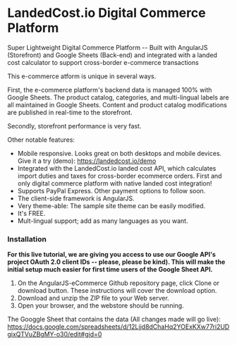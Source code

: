 # LandedCost.io Digital Commerce Platform
Super Lightweight Digital Commerce Platform -- Built with AngularJS (Storefront) and Google Sheets (Back-end) and integrated with a landed cost calculator to support cross-border e-commerce transactions

This e-commerce atform is unique in several ways. 

First, the e-commerce platform's backend data is managed 100% with Google Sheets.
The product catalog, categories, and multi-lingual labels are all maintained in Google Sheets. 
Content and product catalog modifications are published in real-time to the storefront. 

Secondly, storefront performance is very fast. 

Other notable features:

- Mobile responsive. Looks great on both desktops and mobile devices. Give it a try (demo): https://landedcost.io/demo
- Integrated with the LandedCost.io landed cost API, which calculates import duties and taxes for cross-border ecommerce orders.
  First and only digital commerce platform with native landed cost integration!
- Supports PayPal Express. Other payment options to follow soon.
- The client-side framework is AngularJS.
- Very theme-able: The sample site theme can be easily modified.
- It's FREE.
- Mult-lingual support; add as many languages as you want. 
 
### Installation

**For this live tutorial, we are giving you access to use our Google API's project OAuth 2.0 client IDs -- please, please be kind). This will make the initial setup much easier for first time users of the Google Sheet API.**

1. On the AngularJS-eCommerce Github repository page, click Clone or download button. These instructions will cover the download option.
2. Download and unzip the ZIP file to your Web server.
3. Open your browser, and the webstore should be running.

The Googgle Sheet that contains the data (All changes made will go live):
https://docs.google.com/spreadsheets/d/12Ljjd8dChaHq2YOExKXw77ri2UDgixQTVuZBgMY-o30/edit#gid=0

